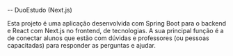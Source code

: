 -- DuoEstudo (Next.js)

Esta projeto é uma aplicação desenvolvida com Spring Boot para o backend e React com Next.js
no frontend, de tecnologias. A sua principal função é a de conectar alunos que estão com
dúvidas e professores (ou pessoas capacitadas) para responder as perguntas e ajudar.